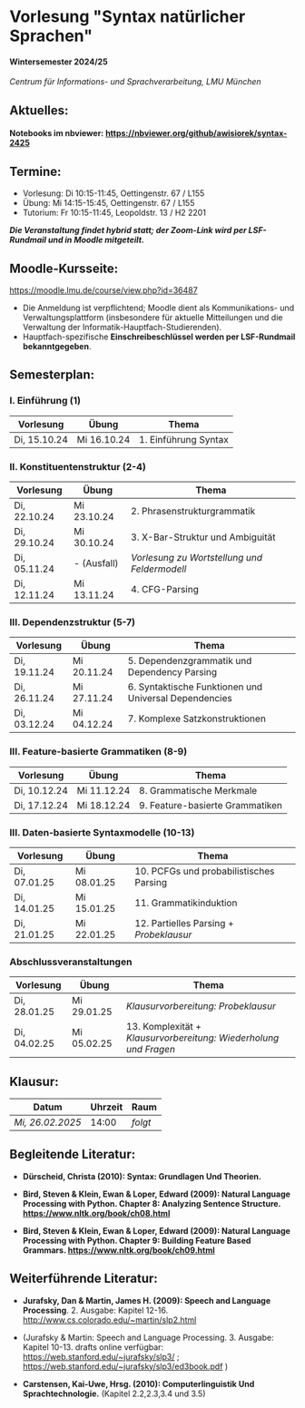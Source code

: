 # Vorlesung "Syntax natürlicher Sprachen"

#### Wintersemester 2024/25

*Centrum für Informations- und Sprachverarbeitung, LMU München*


## Aktuelles:

#### Notebooks im nbviewer: https://nbviewer.org/github/awisiorek/syntax-2425


## Termine:

- Vorlesung: Di 10:15-11:45, Oettingenstr. 67 / L155
- Übung: Mi 14:15-15:45, Oettingenstr. 67 / L155
- Tutorium: Fr 10:15-11:45, Leopoldstr. 13 / H2 2201

***Die Veranstaltung findet hybrid statt; der Zoom-Link wird per LSF-Rundmail und in Moodle mitgeteilt.***



## Moodle-Kursseite:

https://moodle.lmu.de/course/view.php?id=36487

- Die Anmeldung ist verpflichtend; Moodle dient als Kommunikations- und Verwaltungsplattform (insbesondere für aktuelle Mitteilungen und die Verwaltung der Informatik-Hauptfach-Studierenden).
- Hauptfach-spezifische **Einschreibeschlüssel werden per LSF-Rundmail bekanntgegeben**.




## Semesterplan:

### I. Einführung (1)

| Vorlesung |  Übung | Thema 
| ------------- | ------------- | ------------- | 
| Di, 15.10.24 | Mi 16.10.24 | 1. Einführung Syntax | 


### II. Konstituentenstruktur (2-4)

| Vorlesung |  Übung | Thema 
| ------------- | ------------- | ------------- | 
| Di, 22.10.24 | Mi 23.10.24 | 2. Phrasenstrukturgrammatik | 
| Di, 29.10.24 | Mi 30.10.24 | 3. X-Bar-Struktur und Ambiguität | 
| Di, 05.11.24 | - (Ausfall) | *Vorlesung zu Wortstellung und Feldermodell* | 
| Di, 12.11.24 | Mi 13.11.24 | 4. CFG-Parsing | 


### III. Dependenzstruktur (5-7)

| Vorlesung |  Übung | Thema 
| ------------- | ------------- | ------------- | 
| Di, 19.11.24 | Mi 20.11.24 | 5. Dependenzgrammatik und Dependency Parsing | 
| Di, 26.11.24 | Mi 27.11.24 | 6. Syntaktische Funktionen und Universal Dependencies | 
| Di, 03.12.24 | Mi 04.12.24 | 7. Komplexe Satzkonstruktionen | 


### III. Feature-basierte Grammatiken (8-9)

| Vorlesung |  Übung | Thema 
| ------------- | ------------- | ------------- | 
| Di, 10.12.24 | Mi 11.12.24 | 8. Grammatische Merkmale | 
| Di, 17.12.24 | Mi 18.12.24 | 9. Feature-basierte Grammatiken | 


### III. Daten-basierte Syntaxmodelle (10-13)

| Vorlesung |  Übung | Thema 
| ------------- | ------------- | ------------- | 
| Di, 07.01.25 | Mi 08.01.25 | 10. PCFGs und probabilistisches Parsing | 
| Di, 14.01.25 | Mi 15.01.25 | 11. Grammatikinduktion | 
| Di, 21.01.25 | Mi 22.01.25 | 12. Partielles Parsing + *Probeklausur* | 



### Abschlussveranstaltungen

| Vorlesung |  Übung | Thema 
| ------------- | ------------- | ------------- | 
| Di, 28.01.25 | Mi 29.01.25 |  *Klausurvorbereitung:  Probeklausur* | 
| Di, 04.02.25 | Mi 05.02.25 | 13. Komplexität + *Klausurvorbereitung: Wiederholung und Fragen* | 



## Klausur:

| Datum  | Uhrzeit | Raum |
| ------------- | ------------- | ------------- |
|  *Mi, 26.02.2025* | 14:00  | *folgt* |



## Begleitende Literatur:

- **Dürscheid, Christa (2010): Syntax: Grundlagen Und Theorien.**

- **Bird, Steven & Klein, Ewan & Loper, Edward (2009): Natural Language Processing with Python. Chapter 8: Analyzing Sentence Structure. https://www.nltk.org/book/ch08.html** 

- **Bird, Steven & Klein, Ewan & Loper, Edward (2009): Natural Language Processing with Python. Chapter 9: Building Feature Based Grammars. https://www.nltk.org/book/ch09.html** 


## Weiterführende Literatur:

- **Jurafsky, Dan & Martin, James H. (2009): Speech and Language Processing**. 2. Ausgabe: Kapitel 12-16. http://www.cs.colorado.edu/~martin/slp2.html 
- (Jurafsky & Martin: Speech and Language Processing. 3. Ausgabe: Kapitel 10-13. drafts online verfügbar: https://web.stanford.edu/~jurafsky/slp3/ ; https://web.stanford.edu/~jurafsky/slp3/ed3book.pdf )

- **Carstensen, Kai-Uwe, Hrsg. (2010): Computerlinguistik Und Sprachtechnologie.** (Kapitel 2.2,2.3,3.4 und 3.5)